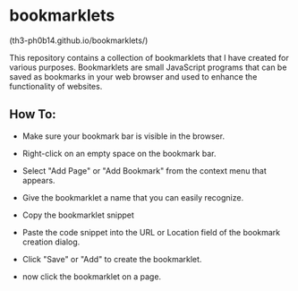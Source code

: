 # bookmarklets

(th3-ph0b14.github.io/bookmarklets/)

This repository contains a collection of bookmarklets that I have created for various purposes. Bookmarklets are small JavaScript programs that can be saved as bookmarks in your web browser and used to enhance the functionality of websites.

## How To:

- Make sure your bookmark bar is visible in the browser.

- Right-click on an empty space on the bookmark bar.

- Select "Add Page" or "Add Bookmark" from the context menu that appears.

- Give the bookmarklet a name that you can easily recognize.

- Copy the bookmarklet snippet

- Paste the code snippet into the URL or Location field of the bookmark creation dialog.

- Click "Save" or "Add" to create the bookmarklet.

- now click the bookmarklet on a page.
